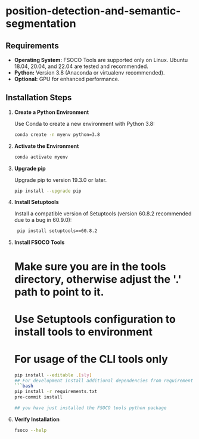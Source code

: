 # position-detection-and-semantic-segmentation
## Requirements

- **Operating System:** FSOCO Tools are supported only on Linux. Ubuntu 18.04, 20.04, and 22.04 are tested and recommended.
- **Python:** Version 3.8 (Anaconda or virtualenv recommended).
- **Optional:** GPU for enhanced performance.

## Installation Steps

1. **Create a Python Environment**
   
   Use Conda to create a new environment with Python 3.8:
     ```bash
     conda create -n myenv python=3.8

2. **Activate the Environment**
     
     ```bash
     conda activate myenv
     
3. **Upgrade pip**

     Upgrade pip to version 19.3.0 or later.
     ```bash
     pip install --upgrade pip
     
4. **Install Setuptools**
   
     Install a compatible version of Setuptools (version 60.8.2 recommended due to a bug in 60.9.0):
     ```bash
      pip install setuptools==60.8.2
     
5. **Install FSOCO Tools**
   
   # Make sure you are in the tools directory, otherwise adjust the '.' path to point to it.
   # Use Setuptools configuration to install tools to environment
   # For usage of the CLI tools only
     ```bash
     pip install --editable .[sly]
    ## For development install additional dependencies from requirements.txt and set up pre-commit hooks:
    ```bash
    pip install -r requirements.txt
    pre-commit install

    ## you have just installed the FSOCO tools python package
  6. **Verify Installation**
     ```bash
     fsoco --help
     
